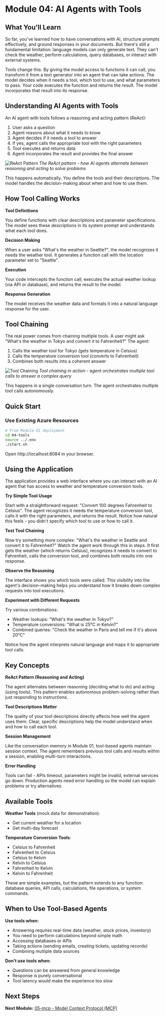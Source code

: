 # Module 04: AI Agents with Tools

## What You'll Learn

So far, you've learned how to have conversations with AI, structure prompts effectively, and ground responses in your documents. But there's still a fundamental limitation: language models can only generate text. They can't check the weather, perform calculations, query databases, or interact with external systems.

Tools change this. By giving the model access to functions it can call, you transform it from a text generator into an agent that can take actions. The model decides when it needs a tool, which tool to use, and what parameters to pass. Your code executes the function and returns the result. The model incorporates that result into its response.

## Understanding AI Agents with Tools

An AI agent with tools follows a reasoning and acting pattern (ReAct):

1. User asks a question
2. Agent reasons about what it needs to know
3. Agent decides if it needs a tool to answer
4. If yes, agent calls the appropriate tool with the right parameters
5. Tool executes and returns data
6. Agent incorporates the result and provides the final answer

![ReAct Pattern](images/react-pattern.png)
*The ReAct pattern - how AI agents alternate between reasoning and acting to solve problems*

This happens automatically. You define the tools and their descriptions. The model handles the decision-making about when and how to use them.

## How Tool Calling Works

**Tool Definitions**

You define functions with clear descriptions and parameter specifications. The model sees these descriptions in its system prompt and understands what each tool does.

**Decision Making**

When a user asks "What's the weather in Seattle?", the model recognizes it needs the weather tool. It generates a function call with the location parameter set to "Seattle".

**Execution**

Your code intercepts the function call, executes the actual weather lookup (via API or database), and returns the result to the model.

**Response Generation**

The model receives the weather data and formats it into a natural language response for the user.

## Tool Chaining

The real power comes from chaining multiple tools. A user might ask "What's the weather in Tokyo and convert it to Fahrenheit?" The agent:

1. Calls the weather tool for Tokyo (gets temperature in Celsius)
2. Calls the temperature conversion tool (converts to Fahrenheit)
3. Combines both results into a coherent answer

![Tool Chaining](images/tool-chaining.png)
*Tool chaining in action - agent orchestrates multiple tool calls to answer a complex query*

This happens in a single conversation turn. The agent orchestrates multiple tool calls autonomously.

## Quick Start

### Use Existing Azure Resources

```bash
# From Module 01 deployment
cd 04-tools
source ../.env
./start.sh
```

Open http://localhost:8084 in your browser.

## Using the Application

The application provides a web interface where you can interact with an AI agent that has access to weather and temperature conversion tools.

**Try Simple Tool Usage**

Start with a straightforward request: "Convert 100 degrees Fahrenheit to Celsius". The agent recognizes it needs the temperature conversion tool, calls it with the right parameters, and returns the result. Notice how natural this feels - you didn't specify which tool to use or how to call it.

**Test Tool Chaining**

Now try something more complex: "What's the weather in Seattle and convert it to Fahrenheit?" Watch the agent work through this in steps. It first gets the weather (which returns Celsius), recognizes it needs to convert to Fahrenheit, calls the conversion tool, and combines both results into one response.

**Observe the Reasoning**

The interface shows you which tools were called. This visibility into the agent's decision-making helps you understand how it breaks down complex requests into tool executions.

**Experiment with Different Requests**

Try various combinations:
- Weather lookups: "What's the weather in Tokyo?"
- Temperature conversions: "What is 25°C in Kelvin?"
- Combined queries: "Check the weather in Paris and tell me if it's above 20°C"

Notice how the agent interprets natural language and maps it to appropriate tool calls.

## Key Concepts

**ReAct Pattern (Reasoning and Acting)**

The agent alternates between reasoning (deciding what to do) and acting (using tools). This pattern enables autonomous problem-solving rather than just responding to instructions.

**Tool Descriptions Matter**

The quality of your tool descriptions directly affects how well the agent uses them. Clear, specific descriptions help the model understand when and how to call each tool.

**Session Management**

Like the conversation memory in Module 01, tool-based agents maintain session context. The agent remembers previous tool calls and results within a session, enabling multi-turn interactions.

**Error Handling**

Tools can fail - APIs timeout, parameters might be invalid, external services go down. Production agents need error handling so the model can explain problems or try alternatives.

## Available Tools

**Weather Tools** (mock data for demonstration):
- Get current weather for a location
- Get multi-day forecast

**Temperature Conversion Tools**:
- Celsius to Fahrenheit
- Fahrenheit to Celsius
- Celsius to Kelvin
- Kelvin to Celsius
- Fahrenheit to Kelvin
- Kelvin to Fahrenheit

These are simple examples, but the pattern extends to any function: database queries, API calls, calculations, file operations, or system commands.

## When to Use Tool-Based Agents

**Use tools when:**
- Answering requires real-time data (weather, stock prices, inventory)
- You need to perform calculations beyond simple math
- Accessing databases or APIs
- Taking actions (sending emails, creating tickets, updating records)
- Combining multiple data sources

**Don't use tools when:**
- Questions can be answered from general knowledge
- Response is purely conversational
- Tool latency would make the experience too slow

## Next Steps

**Next Module:** [05-mcp - Model Context Protocol (MCP)](../05-mcp/README.md)